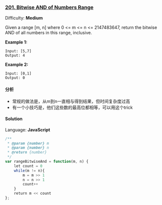 ### [201\. Bitwise AND of Numbers Range](https://leetcode.com/problems/bitwise-and-of-numbers-range/)

Difficulty: **Medium**


Given a range [m, n] where 0 <= m <= n <= 2147483647, return the bitwise AND of all numbers in this range, inclusive.

**Example 1:**

```
Input: [5,7]
Output: 4
```

**Example 2:**

```
Input: [0,1]
Output: 0
```

#### 分析
* 常规的做法是，从m到n一直相与得到结果，但时间复杂度过高
* 有一个小技巧是，他们这些数的最高位都相等，可以用这个trick
#### Solution

Language: **JavaScript**

```javascript
/**
 * @param {number} m
 * @param {number} n
 * @return {number}
 */
var rangeBitwiseAnd = function(m, n) {
    let count = 0
    while(m != n){
        m = m >> 1
        n = n >> 1
        count++
    }
    return m << count
};
```
